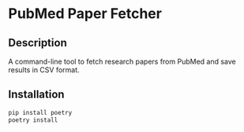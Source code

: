 # PubMed Paper Fetcher

## Description
A command-line tool to fetch research papers from PubMed and save results in CSV format.

## Installation
```sh
pip install poetry
poetry install


